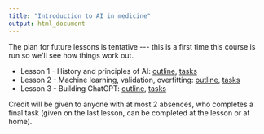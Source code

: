 ```yaml
---
title: "Introduction to AI in medicine"
output: html_document
---
```


The plan for future lessons is tentative --- this is a first time this course is
run so we'll see how things work out.

- Lesson 1 - History and principles of AI: [outline](lesson1.html), [tasks](lesson1-tasks.html)
- Lesson 2 - Machine learning, validation, overfitting: [outline](lesson2.html), [tasks](lesson2-tasks.html)
- Lesson 3 - Building ChatGPT: [outline](lesson3.html), [tasks](lesson3-tasks.html)

<!--
# - Lesson 2 - Modern neural networks
# - Lesson 3 - Large language models 
```
-->


Credit will be given to anyone with at most 2 absences, who completes a final
task (given on the last lesson, can be completed at the lesson or at home).
